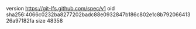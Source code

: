 version https://git-lfs.github.com/spec/v1
oid sha256:4066c0232ba8277202badc88e0932847b186c802e1c8b79206641326a97182fa
size 48358
